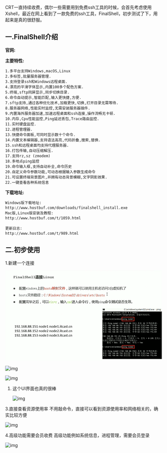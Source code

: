 CRT一直持续收费，偶尔一些需要用到免费ssh工具的时候，会首先考虑使用Xshell，最近在网上看到了一款免费的ssh工具，FinalShell，初步测试了下，用起来是真的很舒服。

## 一.FinalShell介绍

**官网:**

**主要特性:**

```
1.多平台支持Windows,macOS,Linux
2.多标签,批量服务器管理.
3.支持登录ssh和Windows远程桌面.
4.漂亮的平滑字体显示,内置100多个配色方案.
5.终端,sftp同屏显示,同步切换目录.
6.命令自动提示,智能匹配,输入更快捷,方便.
7.sftp支持,通过各种优化技术,加载更快,切换,打开目录无需等待.
8.服务器网络,性能实时监控,无需安装服务器插件.
9.内置海外服务器加速,加速远程桌面和ssh连接,操作流畅无卡顿.
10.内存,Cpu性能监控,Ping延迟丢包,Trace路由监控.
11.实时硬盘监控.
12.进程管理器.
13.快捷命令面板,可同时显示数十个命令.
14.内置文本编辑器,支持语法高亮,代码折叠,搜索,替换.
15.ssh和远程桌面均支持代理服务器.
16.打包传输,自动压缩解压.
17.支持rz,sz (zmodem)
18.多地点ping监控
19.命令输入框,支持自动补全,命令历史
20.自定义命令参数功能,可动态根据输入参数生成命令
21.可设置终端背景图片,并拥有动态背景模糊,文字阴影效果.
22.一键查看各种系统信息
```

**下载地址:**

```
Windows版下载地址:
http://www.hostbuf.com/downloads/finalshell_install.exe
Mac版,Linux版安装及教程:
http://www.hostbuf.com/t/1059.html

更新日志:
http://www.hostbuf.com/t/989.html
```

## 二.初步使用

1.新建一个连接

![image-20221012142254161](imge/FinalShell.assets/image-20221012142254161.png)



![img](https://upload-images.jianshu.io/upload_images/2638478-468c88634503b680.png?imageMogr2/auto-orient/strip|imageView2/2/w/609/format/webp)

![img](https://upload-images.jianshu.io/upload_images/2638478-44a1b69b0b95f273.png?imageMogr2/auto-orient/strip|imageView2/2/w/680/format/webp)



1. 这个UI界面也真的很棒

   ![img](https://upload-images.jianshu.io/upload_images/2638478-61a3e16f16dfea0e.png?imageMogr2/auto-orient/strip|imageView2/2/w/1180/format/webp)

   

3.直接查看资源使用率
 不用敲命令，直接可以看到资源使用率和网络相关的，确实比较方便

![img](https://upload-images.jianshu.io/upload_images/2638478-b630e5089598fb40.png?imageMogr2/auto-orient/strip|imageView2/2/w/1133/format/webp)

4.高级功能需要会员收费
 高级功能例如系统信息，进程管理，需要会员登录



![img](https://upload-images.jianshu.io/upload_images/2638478-029a743ebbf177ac.png?imageMogr2/auto-orient/strip|imageView2/2/w/978/format/webp)

